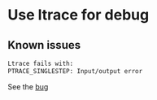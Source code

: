 # Use ltrace for debug

## Known issues

```sh
Ltrace fails with:
PTRACE_SINGLESTEP: Input/output error
```

See the [bug](https://code.kodo.org.uk/dom/buildroot/commit/efee851c614926dd9ed0f49c4808a6d9b4f64eb0)
